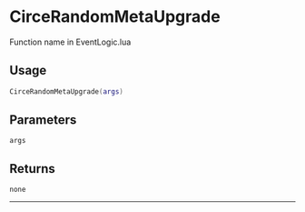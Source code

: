 # CirceRandomMetaUpgrade
Function name in EventLogic.lua
## Usage
```lua
CirceRandomMetaUpgrade(args)
```
## Parameters
`args`
## Returns
`none`

---